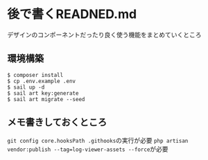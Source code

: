 # 後で書くREADNED.md

デザインのコンポーネントだったり良く使う機能をまとめていくところ

## 環境構築

```
$ composer install
$ cp .env.example .env
$ sail up -d
$ sail art key:generate
$ sail art migrate --seed
```

## メモ書きしておくところ

`git config core.hooksPath .githooks`の実行が必要
`php artisan vendor:publish --tag=log-viewer-assets --force`が必要